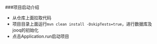 ###项目启动介绍

* 从仓库上面拉取代码
* 项目目录上面运行`mvn clean install -DskipTests=true`，进行数据库及jooq的初始化
* 点击Application.run启动项目